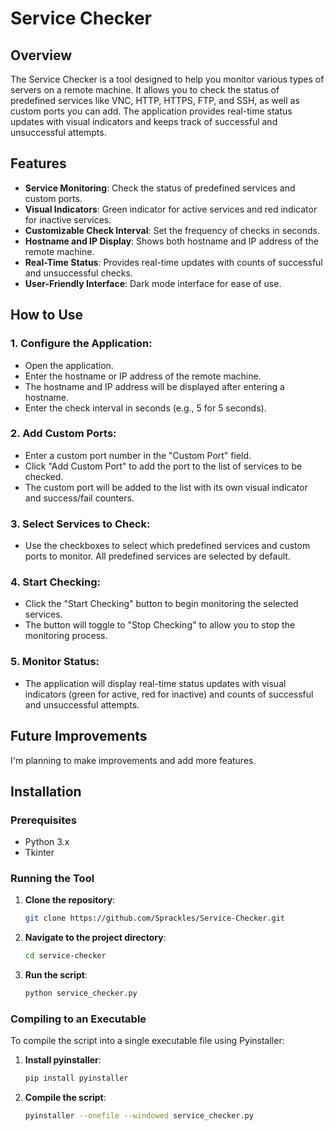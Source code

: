 # Service Checker

## Overview
The Service Checker is a tool designed to help you monitor various types of servers on a remote machine. It allows you to check the status of predefined services like VNC, HTTP, HTTPS, FTP, and SSH, as well as custom ports you can add. The application provides real-time status updates with visual indicators and keeps track of successful and unsuccessful attempts.

## Features
- **Service Monitoring**: Check the status of predefined services and custom ports.
- **Visual Indicators**: Green indicator for active services and red indicator for inactive services.
- **Customizable Check Interval**: Set the frequency of checks in seconds.
- **Hostname and IP Display**: Shows both hostname and IP address of the remote machine.
- **Real-Time Status**: Provides real-time updates with counts of successful and unsuccessful checks.
- **User-Friendly Interface**: Dark mode interface for ease of use.

## How to Use

### 1. Configure the Application:
   - Open the application.
   - Enter the hostname or IP address of the remote machine.
   - The hostname and IP address will be displayed after entering a hostname.
   - Enter the check interval in seconds (e.g., 5 for 5 seconds).

### 2. Add Custom Ports:
   - Enter a custom port number in the "Custom Port" field.
   - Click "Add Custom Port" to add the port to the list of services to be checked.
   - The custom port will be added to the list with its own visual indicator and success/fail counters.

### 3. Select Services to Check:
   - Use the checkboxes to select which predefined services and custom ports to monitor. All predefined services are selected by default.

### 4. Start Checking:
   - Click the "Start Checking" button to begin monitoring the selected services.
   - The button will toggle to "Stop Checking" to allow you to stop the monitoring process.

### 5. Monitor Status:
   - The application will display real-time status updates with visual indicators (green for active, red for inactive) and counts of successful and unsuccessful attempts.

## Future Improvements
I'm planning to make improvements and add more features.

## Installation

### Prerequisites
- Python 3.x
- Tkinter

### Running the Tool
1. **Clone the repository**:
   ```sh
   git clone https://github.com/Sprackles/Service-Checker.git
2. **Navigate to the project directory**:
   ```sh
   cd service-checker
3. **Run the script**:
   ```sh
   python service_checker.py

### Compiling to an Executable
   To compile the script into a single executable file using Pyinstaller:
1. **Install pyinstaller**:
   ```sh
   pip install pyinstaller
2. **Compile the script**:
   ```sh
   pyinstaller --onefile --windowed service_checker.py
